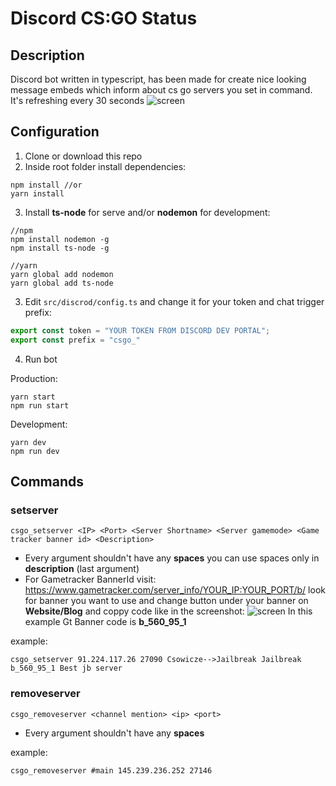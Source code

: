 # Discord CS:GO Status

## Description
Discord bot written in typescript, has been made for create nice looking message embeds which inform about cs go servers you set in command. It's refreshing every 30 seconds
![screen](https://i.imgur.com/1BfDN3A.png)

## Configuration
1. Clone or download this repo
2. Inside root folder install dependencies:
```shell
npm install //or
yarn install
```
3. Install **ts-node** for serve and/or **nodemon** for development:
```shell
//npm
npm install nodemon -g
npm install ts-node -g
```
```shell
//yarn
yarn global add nodemon
yarn global add ts-node
```
3. Edit ```src/discrod/config.ts``` and change it for your token and chat trigger prefix:
```ts
export const token = "YOUR TOKEN FROM DISCORD DEV PORTAL";
export const prefix = "csgo_"
```
4. Run bot

Production:
```shell
yarn start
npm run start
```
Development:
```shell
yarn dev
npm run dev
```

## Commands

### setserver
```
csgo_setserver <IP> <Port> <Server Shortname> <Server gamemode> <Game tracker banner id> <Description>
```

- Every argument shouldn't have any **spaces** you can use spaces only in **description** (last argument)
- For Gametracker BannerId visit: https://www.gametracker.com/server_info/YOUR_IP:YOUR_PORT/b/ look for banner you want to use and change button under your banner on **Website/Blog** and coppy code like in the screenshot:
![screen](https://i.imgur.com/7RdEPic.png)
In this example Gt Banner code is **b_560_95_1**

example:
```
csgo_setserver 91.224.117.26 27090 Csowicze-->Jailbreak Jailbreak b_560_95_1 Best jb server
```


### removeserver
```
csgo_removeserver <channel mention> <ip> <port>
```
- Every argument shouldn't have any **spaces** 

example:
```
csgo_removeserver #main 145.239.236.252 27146
```
